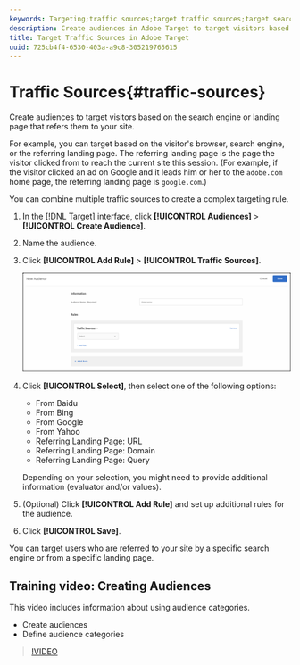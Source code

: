 ```yaml
---
keywords: Targeting;traffic sources;target traffic sources;target search engine;search engine;landing page;target landing page;referring landing page
description: Create audiences in Adobe Target to target visitors based on the search engine or landing page that refers them to your site.
title: Target Traffic Sources in Adobe Target
uuid: 725cb4f4-6530-403a-a9c8-305219765615
---
```


# Traffic Sources{#traffic-sources}

Create audiences to target visitors based on the search engine or landing page that refers them to your site.

For example, you can target based on the visitor's browser, search engine, or the referring landing page. The referring landing page is the page the visitor clicked from to reach the current site this session. (For example, if the visitor clicked an ad on Google and it leads him or her to the `adobe.com` home page, the referring landing page is `google.com`.)

You can combine multiple traffic sources to create a complex targeting rule.

1. In the [!DNL Target] interface, click **[!UICONTROL Audiences]** > **[!UICONTROL Create Audience]**. 
1. Name the audience. 
1. Click **[!UICONTROL Add Rule]** > **[!UICONTROL Traffic Sources]**.

   ![](assets/target_traffic_source.png)

1. Click **[!UICONTROL Select]**, then select one of the following options:

    * From Baidu 
    * From Bing 
    * From Google 
    * From Yahoo 
    * Referring Landing Page: URL 
    * Referring Landing Page: Domain 
    * Referring Landing Page: Query

   Depending on your selection, you might need to provide additional information (evaluator and/or values).

1. (Optional) Click **[!UICONTROL Add Rule]** and set up additional rules for the audience. 
1. Click **[!UICONTROL Save]**.

You can target users who are referred to your site by a specific search engine or from a specific landing page.

## Training video: Creating Audiences

This video includes information about using audience categories.

* Create audiences 
* Define audience categories

>[!VIDEO](https://video.tv.adobe.com/v/17392) 
